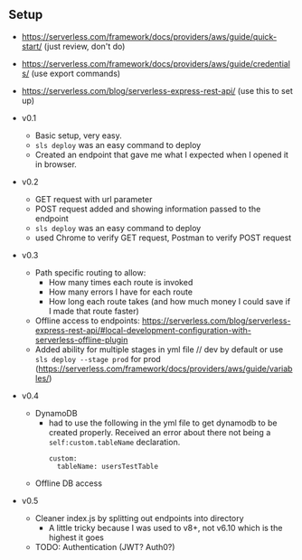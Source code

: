 ## Setup
- https://serverless.com/framework/docs/providers/aws/guide/quick-start/ (just review, don't do)
- https://serverless.com/framework/docs/providers/aws/guide/credentials/ (use export commands)
- https://serverless.com/blog/serverless-express-rest-api/ (use this to set up)

- v0.1
  - Basic setup, very easy.
  - `sls deploy` was an easy command to deploy
  - Created an endpoint that gave me what I expected when I opened it in browser.
- v0.2
  - GET request with url parameter
  - POST request added and showing information passed to the endpoint
  - `sls deploy` was an easy command to deploy
  - used Chrome to verify GET request, Postman to verify POST request
- v0.3
  - Path specific routing to allow:
    - How many times each route is invoked
    - How many errors I have for each route
    - How long each route takes (and how much money I could save if I made that route faster)
  - Offline access to endpoints: https://serverless.com/blog/serverless-express-rest-api/#local-development-configuration-with-serverless-offline-plugin
  - Added ability for multiple stages in yml file // dev by default or use `sls deploy --stage prod` for prod (https://serverless.com/framework/docs/providers/aws/guide/variables/)
- v0.4
  - DynamoDB
    - had to use the following in the yml file to get dynamodb to be created properly.  Received an error about there not being a `self:custom.tableName` declaration.
      ```
      custom:
        tableName: usersTestTable
      ```
  - Offline DB access
- v0.5
  - Cleaner index.js by splitting out endpoints into directory
    - A little tricky because I was used to v8+, not v6.10 which is the highest it goes
  - TODO: Authentication (JWT? Auth0?)